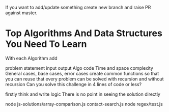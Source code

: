 
If you want to add/update something create new branch and raise PR against master.

# Top Algorithms And Data Structures You Need To Learn

With each Algorithm add

problem statement
input 
output 
Algo 
code 
Time and space complexity 
General cases, base cases, error cases
create common functions so that you can reuse that
every problem can be solved with recursion and without recursion
Can you solve this challenge in 4 lines of code or less?



firstly think and write logic
There is no point in seeing the solution directly

node js-solutions/array-comparison.js contact-search.js
node regex/test.js


